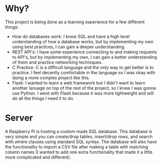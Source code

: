 # Why?
This project is being done as a learning experience for a few different things:
  - How do databases work: I know SQL and have a high level understanding of how a database works, but by implementing my own using best practices, I can gain a deeper understanding.
  - REST API's: I have some experience connecting to and making requests to API's, but by implementing my own, I can gain a better understanding of them and practice networking techniques.
  - C Practice: C is a difficult language and the only way to get better is to practice. I feel decently comfortable in the language so I was okay with doing a more complex project like this.
  - Flask: I wanted to learn a web framework but I didn't want to learn another lanuage on top of the rest of the project, so I knew I was gonna use Python. I went with Flash because it was more lightweight and will do all the things I need it to do.

# Server
A Raspberry Pi is hosting a custom made SQL database. This database is very simple and you can create/drop tables, insert/drop rows, and search with where clauses using standard SQL syntax. The database will also have the functionality to import a CSV file after making a table with matching column names (I wanted to add one extra functionality that made it a little more complicated and different).
